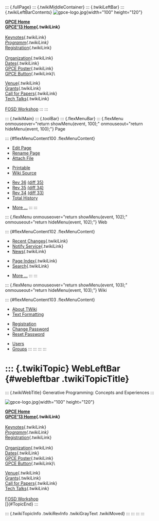 ::: {.fullPage}
::: {.twikiMiddleContainer}
::: {.twikiLeftBar}
::: {.twikiLeftBarContents}
![gpce-logo.jpg](../pub/GPCE13/WebLeftBar/gpce-logo.jpg){width="100"
height="120"}

**[GPCE Home](http://program-transformation.org/Gpce)**\
**[GPCE\'13 Home](WebHome){.twikiLink}**\
\
[Keynotes](KeynoteSpeakers){.twikiLink}\
*[Programm](ConferenceProgram){.twikiLink}*\
[Registration](GpceRegistration){.twikiLink}\
\
[Organization](ConferenceOrganization){.twikiLink}\
[Dates](ImportantDates){.twikiLink}\
[GPCE Poster](Poster){.twikiLink}\
[GPCE Button](Banner){.twikiLink}\

[Venue](ConferenceVenue){.twikiLink}\
[Grants](Grants){.twikiLink}\
[Call for Papers](CallForPapers){.twikiLink}\
[Tech Talks](CallForTechTalks){.twikiLink}\
\
[FOSD Workshop](http://fosd.net/2013)
:::
:::

::: {.twikiMain}
::: {.toolBar}
::: {.flexMenuBar}
::: {.flexMenu onmouseover="return showMenu(event, 100);" onmouseout="return hideMenu(event, 100);"}
Page

::: {#flexMenuContent100 .flexMenuContent}
-   [Edit
    Page](http://www.program-transformation.org/edit/GPCE13/WebLeftBar?t=1536828838)
-   [Rename
    Page](http://www.program-transformation.org/rename/GPCE13/WebLeftBar)
-   [Attach
    File](http://www.program-transformation.org/attach/GPCE13/WebLeftBar)

<!-- -->

-   [Printable](http://www.program-transformation.org/view/GPCE13/WebLeftBar?skin=print.pattern)
-   [Wiki
    Source](http://www.program-transformation.org/view/GPCE13/WebLeftBar?skin=text&raw=on&contenttype=text/plain)

<!-- -->

-   [Rev
    36](http://www.program-transformation.org/view/GPCE13/WebLeftBar?rev=1.36)
    [(diff 35)](http://www.program-transformation.org/rdiff/GPCE13/WebLeftBar?rev1=1.36&rev2=1.35)
-   [Rev
    35](http://www.program-transformation.org/view/GPCE13/WebLeftBar?rev=1.35)
    [(diff 34)](http://www.program-transformation.org/rdiff/GPCE13/WebLeftBar?rev1=1.35&rev2=1.34)
-   [Rev
    34](http://www.program-transformation.org/view/GPCE13/WebLeftBar?rev=1.34)
    [(diff 33)](http://www.program-transformation.org/rdiff/GPCE13/WebLeftBar?rev1=1.34&rev2=1.33)
-   [Total
    History](http://www.program-transformation.org/rdiff/GPCE13/WebLeftBar)

<!-- -->

-   [More
    \...](http://www.program-transformation.org/oops/GPCE13/WebLeftBar?template=oopsmore&param1=1.36&param2=1.36)
:::
:::

::: {.flexMenu onmouseover="return showMenu(event, 102);" onmouseout="return hideMenu(event, 102);"}
Web

::: {#flexMenuContent102 .flexMenuContent}
-   [Recent Changes](WebChanges){.twikiLink}
-   [Notify Service](WebNotify){.twikiLink}
-   [News](WebNews){.twikiLink}

<!-- -->

-   [Page Index](WebIndex){.twikiLink}
-   [Search](WebSearch){.twikiLink}

<!-- -->

-   [More
    \...](http://www.program-transformation.org/oops/GPCE13/WebLeftBar?template=oopsmore&param1=1.36&param2=1.36)
:::
:::

::: {.flexMenu onmouseover="return showMenu(event, 103);" onmouseout="return hideMenu(event, 103);"}
Wiki

::: {#flexMenuContent103 .flexMenuContent}
-   [About
    TWiki](http://www.program-transformation.org/view/TWiki/WebHome)
-   [Text
    Formatting](http://www.program-transformation.org/view/TWiki/TextFormattingRules)

<!-- -->

-   [Registration](http://www.program-transformation.org/view/TWiki/TWikiRegistration)
-   [Change
    Password](http://www.program-transformation.org/view/TWiki/ChangePassword)
-   [Reset
    Password](http://www.program-transformation.org/view/TWiki/ResetPassword)

<!-- -->

-   [Users](http://www.program-transformation.org/view/Main/TWikiUsers)
-   [Groups](http://www.program-transformation.org/view/Main/TWikiGroups)
:::
:::
:::
:::

::: {.twikiTopic}
WebLeftBar {#webleftbar .twikiTopicTitle}
==========

::: {.twikiWebTitle}
Generative Programming: Concepts and Experiences
:::

![gpce-logo.jpg](../pub/GPCE13/WebLeftBar/gpce-logo.jpg){width="100"
height="120"}

**[GPCE Home](http://program-transformation.org/Gpce)**\
**[GPCE\'13 Home](WebHome){.twikiLink}**\
\
[Keynotes](KeynoteSpeakers){.twikiLink}\
*[Programm](ConferenceProgram){.twikiLink}*\
[Registration](GpceRegistration){.twikiLink}\
\
[Organization](ConferenceOrganization){.twikiLink}\
[Dates](ImportantDates){.twikiLink}\
[GPCE Poster](Poster){.twikiLink}\
[GPCE Button](Banner){.twikiLink}\

[Venue](ConferenceVenue){.twikiLink}\
[Grants](Grants){.twikiLink}\
[Call for Papers](CallForPapers){.twikiLink}\
[Tech Talks](CallForTechTalks){.twikiLink}\
\
[FOSD Workshop](http://fosd.net/2013)\
[]{#TopicEnd}
:::

::: {.twikiTopicInfo .twikiRevInfo .twikiGrayText .twikiMoved}
:::
:::
:::
:::

